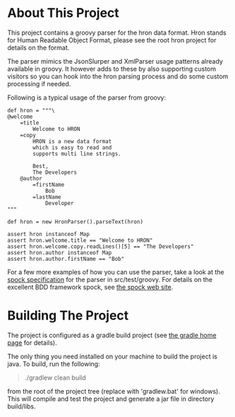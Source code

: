 About This Project
==================
This project contains a groovy parser for the hron data format. Hron stands
for Human Readable Object Format, please see the root hron project for details on the format.

The parser mimics the JsonSlurper and XmlParser usage patterns already available in groovy. It however
adds to these by also supporting custom visitors so you can hook into the hron parsing process and
do some custom processing if needed.

Following is a typical usage of the parser from groovy:

    def hron = """\
    @welcome
    	=title
    		Welcome to HRON
    	=copy
    		HRON is a new data format
    		which is easy to read and
    		supports multi line strings.
    		
    		Best,
    		The Developers
    	@author
    		=firstName
    			Bob
    		=lastName
    			Developer
    """
    
    def hron = new HronParser().parseText(hron)
    
    assert hron instanceof Map 
    assert hron.welcome.title == "Welcome to HRON"
    assert hron.welcome.copy.readLines()[5] == "The Developers"
    assert hron.author instanceof Map
    assert hron.author.firstName == "Bob"

For a few more examples of how you can use the parser, take a look at the [spock specification](https://github.com/mbjarland/hron/blob/master/languages/groovy/src/test/groovy/org/m3/hron/HronParserSpecification.groovy)
for the parser in src/test/groovy. For details on the excellent BDD framework spock, see [the spock web site](http://code.google.com/p/spock/).

Building The Project
====================
The project is configured as a gradle build project (see [the gradle home page](http://gradle.org) for details).

The only thing you need installed on your machine to build the project is java. To build, run the following:

  > ./gradlew clean build

from the root of the project tree (replace with 'gradlew.bat' for windows). This will compile and test the project
and generate a jar file in directory build/libs.


